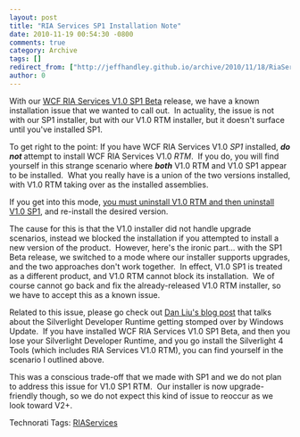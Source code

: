 ```yaml
---
layout: post
title: "RIA Services SP1 Installation Note"
date: 2010-11-19 00:54:30 -0800
comments: true
category: Archive
tags: []
redirect_from: ["http://jeffhandley.github.io/archive/2010/11/18/RiaServicesSP1InstallationNote.aspx", "http://jeffhandley.github.io/archive/2010/11/18/riaservicessp1installationnote.aspx"]
author: 0
---
```

<!-- more -->
<p>With our <a title="Download WCF RIA Services V1.0" href="http://go.microsoft.com/fwlink/?LinkId=205085" target="_blank">WCF RIA Services V1.0 SP1 Beta</a> release, we have a known installation issue that we wanted to call out.  In actuality, the issue is not with our SP1 installer, but with our V1.0 RTM installer, but it doesn't surface until you've installed SP1.</p>  <p>To get right to the point: If you have WCF RIA Services V1.0 <em>SP1</em> installed, <strong><em>do not </em></strong>attempt to install WCF RIA Services V1.0 <em>RTM</em>.  If you do, you will find yourself in this strange scenario where <strong><em>both</em></strong> V1.0 RTM and V1.0 SP1 appear to be installed.  What you really have is a union of the two versions installed, with V1.0 RTM taking over as the installed assemblies.</p>  <p>If you get into this mode, <u>you must uninstall V1.0 RTM and then uninstall V1.0 SP1</u>, and re-install the desired version.</p>  <p>The cause for this is that the V1.0 installer did not handle upgrade scenarios, instead we blocked the installation if you attempted to install a new version of the product.  However, here's the ironic part... with the SP1 Beta release, we switched to a mode where our installer supports upgrades, and the two approaches don't work together.  In effect, V1.0 SP1 is treated as a different product, and V1.0 RTM cannot block its installation.  We of course cannot go back and fix the already-released V1.0 RTM installer, so we have to accept this as a known issue.</p>  <p>Related to this issue, please go check out <a title="Dan Liu: Install WCF RIA Services v1.0 SP1 Beta - missing Silverlight 4 developer runtime?" href="http://blogs.msdn.com/b/danliuatms/archive/2010/11/12/install-wcf-ria-services-v1-0-sp1-beta-missing-silverlight-4-developer-runtime.aspx" target="_blank">Dan Liu's blog post</a> that talks about the Silverlight Developer Runtime getting stomped over by Windows Update.  If you have installed WCF RIA Services V1.0 SP1 Beta, and then you lose your Silverlight Developer Runtime, and you go install the Silverlight 4 Tools (which includes RIA Services V1.0 RTM), you can find yourself in the scenario I outlined above.</p>  <p>This was a conscious trade-off that we made with SP1 and we do not plan to address this issue for V1.0 SP1 RTM.  Our installer is now upgrade-friendly though, so we do not expect this kind of issue to reoccur as we look toward V2+.</p>  <div style="padding-bottom: 0px; margin: 0px; padding-left: 0px; padding-right: 0px; display: inline; float: none; padding-top: 0px" id="scid:0767317B-992E-4b12-91E0-4F059A8CECA8:d491e968-36c0-4989-8e10-924ee5028470" class="wlWriterEditableSmartContent">Technorati Tags: <a href="http://technorati.com/tags/RIAServices" rel="tag">RIAServices</a></div>

